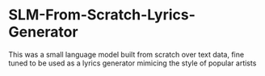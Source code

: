 # SLM-From-Scratch-Lyrics-Generator
This was a small language model built from scratch over text data, fine tuned to be used as a lyrics generator mimicing the style of popular artists
